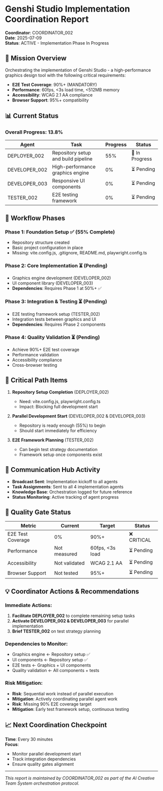 # Genshi Studio Implementation Coordination Report

**Coordinator**: COORDINATOR_002  
**Date**: 2025-07-09  
**Status**: ACTIVE - Implementation Phase In Progress

## 🎯 Mission Overview

Orchestrating the implementation of Genshi Studio - a high-performance graphics design tool with the following critical requirements:

- **E2E Test Coverage**: 90%+ (MANDATORY)
- **Performance**: 60fps, <3s load time, <512MB memory
- **Accessibility**: WCAG 2.1 AA compliance
- **Browser Support**: 95%+ compatibility

## 📊 Current Status

### Overall Progress: 13.8%

| Agent | Task | Progress | Status |
|-------|------|----------|---------|
| DEPLOYER_002 | Repository setup and build pipeline | 55% | 🔄 In Progress |
| DEVELOPER_002 | High-performance graphics engine | 0% | ⏳ Pending |
| DEVELOPER_003 | Responsive UI components | 0% | ⏳ Pending |
| TESTER_002 | E2E testing framework | 0% | ⏳ Pending |

## 🔄 Workflow Phases

### Phase 1: Foundation Setup ✅ (55% Complete)
- Repository structure created
- Basic project configuration in place
- Missing: vite.config.js, .gitignore, README.md, playwright.config.ts

### Phase 2: Core Implementation ⏳ (Pending)
- Graphics engine development (DEVELOPER_002)
- UI component library (DEVELOPER_003)
- **Dependencies**: Requires Phase 1 at 50%+ ✅

### Phase 3: Integration & Testing ⏳ (Pending)
- E2E testing framework setup (TESTER_002)
- Integration tests between graphics and UI
- **Dependencies**: Requires Phase 2 components

### Phase 4: Quality Validation ⏳ (Pending)
- Achieve 90%+ E2E test coverage
- Performance validation
- Accessibility compliance
- Cross-browser testing

## 🚨 Critical Path Items

1. **Repository Setup Completion** (DEPLOYER_002)
   - Need: vite.config.js, playwright.config.ts
   - Impact: Blocking full development start

2. **Parallel Development Start** (DEVELOPER_002 & DEVELOPER_003)
   - Repository is ready enough (55%) to begin
   - Should start immediately for efficiency

3. **E2E Framework Planning** (TESTER_002)
   - Can begin test strategy documentation
   - Framework setup once components exist

## 📡 Communication Hub Activity

- **Broadcast Sent**: Implementation kickoff to all agents
- **Task Assignments**: Sent to all 4 implementation agents
- **Knowledge Base**: Orchestration logged for future reference
- **Status Monitoring**: Active tracking of agent progress

## 🎯 Quality Gate Status

| Metric | Current | Target | Status |
|--------|---------|---------|---------|
| E2E Test Coverage | 0% | 90%+ | ❌ CRITICAL |
| Performance | Not measured | 60fps, <3s load | ⏳ Pending |
| Accessibility | Not validated | WCAG 2.1 AA | ⏳ Pending |
| Browser Support | Not tested | 95%+ | ⏳ Pending |

## 💡 Coordinator Actions & Recommendations

### Immediate Actions:
1. **Facilitate DEPLOYER_002** to complete remaining setup tasks
2. **Activate DEVELOPER_002 & DEVELOPER_003** for parallel implementation
3. **Brief TESTER_002** on test strategy planning

### Dependencies to Monitor:
- Graphics engine ← Repository setup ✅
- UI components ← Repository setup ✅
- E2E tests ← Graphics + UI components
- Quality validation ← All components + tests

### Risk Mitigation:
- **Risk**: Sequential work instead of parallel execution
- **Mitigation**: Actively coordinating parallel agent work
- **Risk**: Missing 90% E2E coverage target
- **Mitigation**: Early test framework setup, continuous testing

## 📈 Next Coordination Checkpoint

**Time**: Every 30 minutes  
**Focus**: 
- Monitor parallel development start
- Track integration dependencies
- Ensure quality gates alignment

---

*This report is maintained by COORDINATOR_002 as part of the AI Creative Team System orchestration protocol.*